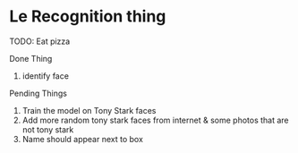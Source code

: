 # Le Recognition thing
TODO:
Eat pizza

Done Thing

1. identify face


Pending Things

1. Train the model on Tony Stark faces
2. Add more random tony stark faces from internet & some photos that are not tony stark
3. Name should appear next to box 
